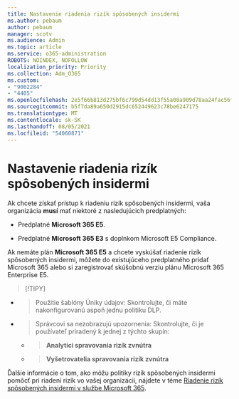 ```yaml
---
title: Nastavenie riadenia rizík spôsobených insidermi
ms.author: pebaum
author: pebaum
manager: scotv
ms.audience: Admin
ms.topic: article
ms.service: o365-administration
ROBOTS: NOINDEX, NOFOLLOW
localization_priority: Priority
ms.collection: Adm_O365
ms.custom:
- "9002284"
- "4405"
ms.openlocfilehash: 2e5f66b813d275bf6c799d54dd13f55a08a909d78aa24fac56f54caf8a0f4f58
ms.sourcegitcommit: b5f7da89a650d2915dc652449623c78be6247175
ms.translationtype: MT
ms.contentlocale: sk-SK
ms.lasthandoff: 08/05/2021
ms.locfileid: "54060871"
---
```

# <a name="set-up-insider-risk-management"></a>Nastavenie riadenia rizík spôsobených insidermi

Ak chcete získať prístup k riadeniu rizík spôsobených insidermi, vaša organizácia **musí** mať niektoré z nasledujúcich predplatných:

- Predplatné **Microsoft 365 E5**.

- Predplatné **Microsoft 365 E3** s doplnkom Microsoft E5 Compliance.

Ak nemáte plán **Microsoft 365 E5** a chcete vyskúšať riadenie rizík spôsobených insidermi, môžete do existujúceho predplatného pridať Microsoft 365 alebo si zaregistrovať skúšobnú verziu plánu Microsoft 365 Enterprise E5.

> [!TIPY]
- > Použitie šablóny Úniky údajov: Skontrolujte, či máte nakonfigurovanú aspoň jednu politiku DLP.
- > Správcovi sa nezobrazujú upozornenia: Skontrolujte, či je používateľ priradený k jednej z týchto skupín:
    - >**Analytici spravovania rizík zvnútra**
    - >**Vyšetrovatelia spravovania rizík zvnútra**

Ďalšie informácie o tom, ako môžu politiky rizík spôsobených insidermi pomôcť pri riadení rizík vo vašej organizácii, nájdete v téme [Riadenie rizík spôsobených insidermi v službe Microsoft 365](https://go.microsoft.com/fwlink/?linkid=2123907).
